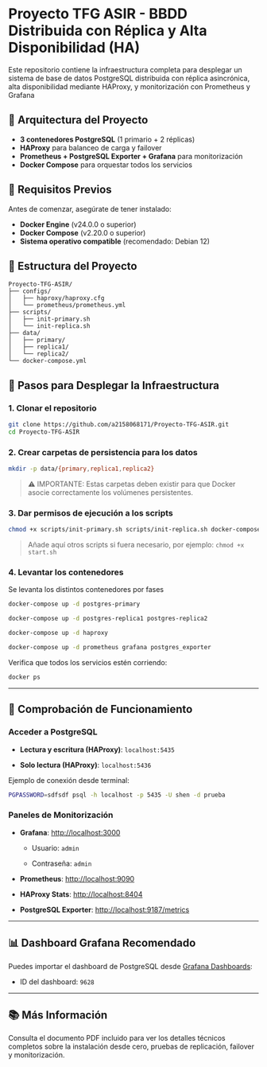 # Proyecto TFG ASIR - BBDD Distribuida con Réplica y Alta Disponibilidad (HA)

Este repositorio contiene la infraestructura completa para desplegar un sistema de base de datos PostgreSQL distribuida con réplica asincrónica, alta disponibilidad mediante HAProxy, y monitorización con Prometheus y Grafana

## 🧱 Arquitectura del Proyecto

- **3 contenedores PostgreSQL** (1 primario + 2 réplicas)
- **HAProxy** para balanceo de carga y failover
- **Prometheus + PostgreSQL Exporter + Grafana** para monitorización
- **Docker Compose** para orquestar todos los servicios

## 🚀 Requisitos Previos

Antes de comenzar, asegúrate de tener instalado:

- **Docker Engine** (v24.0.0 o superior)
- **Docker Compose** (v2.20.0 o superior)
- **Sistema operativo compatible** (recomendado: Debian 12)

## 📁 Estructura del Proyecto

```
Proyecto-TFG-ASIR/
├── configs/
│   ├── haproxy/haproxy.cfg
│   └── prometheus/prometheus.yml
├── scripts/
│   ├── init-primary.sh
│   └── init-replica.sh
├── data/
│   ├── primary/
│   ├── replica1/
│   └── replica2/
└── docker-compose.yml

```
## 🔧 Pasos para Desplegar la Infraestructura

### 1. Clonar el repositorio

```bash
git clone https://github.com/a2158068171/Proyecto-TFG-ASIR.git
cd Proyecto-TFG-ASIR

```

### 2. Crear carpetas de persistencia para los datos

```bash
mkdir -p data/{primary,replica1,replica2}

```

> ⚠️ IMPORTANTE: Estas carpetas deben existir para que Docker asocie correctamente los volúmenes persistentes.

### 3. Dar permisos de ejecución a los scripts

```bash
chmod +x scripts/init-primary.sh scripts/init-replica.sh docker-compose.yml

```

> Añade aquí otros scripts si fuera necesario, por ejemplo: `chmod +x start.sh`

### 4. Levantar los contenedores

Se levanta los distintos contenedores por fases

```bash
docker-compose up -d postgres-primary

docker-compose up -d postgres-replica1 postgres-replica2

docker-compose up -d haproxy

docker-compose up -d prometheus grafana postgres_exporter
```

Verifica que todos los servicios estén corriendo:

```bash
docker ps

```

----------

## 🔎 Comprobación de Funcionamiento

### Acceder a PostgreSQL

-   **Lectura y escritura (HAProxy)**: `localhost:5435`
    
-   **Solo lectura (HAProxy)**: `localhost:5436`
    

Ejemplo de conexión desde terminal:

```bash
PGPASSWORD=sdfsdf psql -h localhost -p 5435 -U shen -d prueba

```

### Paneles de Monitorización

-   **Grafana**: [http://localhost:3000](http://localhost:3000/)
    
    -   Usuario: `admin`
        
    -   Contraseña: `admin`
        
-   **Prometheus**: [http://localhost:9090](http://localhost:9090/)
    
-   **HAProxy Stats**: [http://localhost:8404](http://localhost:8404/)
    
-   **PostgreSQL Exporter**: [http://localhost:9187/metrics](http://localhost:9187/metrics)
    

----------

## 📊 Dashboard Grafana Recomendado

Puedes importar el dashboard de PostgreSQL desde [Grafana Dashboards](https://grafana.com/grafana/dashboards/):

-   ID del dashboard: `9628`
----------

## 📚 Más Información

Consulta el documento PDF incluido para ver los detalles técnicos completos sobre la instalación desde cero, pruebas de replicación, failover y monitorización.

